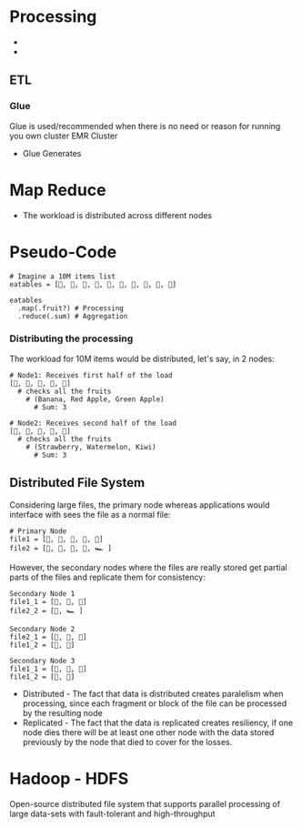 # Processing

*
*

## ETL

### Glue

Glue is used/recommended when there is no need or reason for running you own cluster EMR Cluster
* Glue Generates

# Map Reduce

* The workload is distributed across different nodes

# Pseudo-Code

```
# Imagine a 10M items list
eatables = [🍌, 🍎, 🍏, 🍕, 🍜, 🧀, 🍓, 🌯, 🍉, 🥝]

eatables
  .map(.fruit?) # Processing
  .reduce(.sum) # Aggregation
```

### Distributing the processing

The workload for 10M items would be distributed, let's say, in 2 nodes:

```
# Node1: Receives first half of the load
[🍌, 🍎, 🍏, 🍕, 🍜]
  # checks all the fruits
    # (Banana, Red Apple, Green Apple)
      # Sum: 3

# Node2: Receives second half of the load
[🧀, 🍓, 🌯, 🍉, 🥝]
  # checks all the fruits
    # (Strawberry, Watermelon, Kiwi)
      # Sum: 3
```

## Distributed File System

Considering large files, the primary node whereas applications would interface with sees the file as a normal file:

```
# Primary Node
file1 = [🍌, 🍎, 🍏, 🍕, 🍜]
file2 = [🚖, 🚗, 🚙, 🚜, 🏎 ]
```

However, the secondary nodes where the files are really stored get partial parts of the files and replicate them for consistency:

```
Secondary Node 1
file1_1 = [🍌, 🍎, 🍏]
file2_2 = [🚜, 🏎 ]

Secondary Node 2
file2_1 = [🚖, 🚗, 🚙]
file1_2 = [🍕, 🍜]

Secondary Node 3
file1_1 = [🍌, 🍎, 🍏]
file1_2 = [🍕, 🍜]
```

* Distributed - The fact that data is distributed creates paralelism when processing, since each fragment or block of the file can be processed by the resulting node
* Replicated - The fact that the data is replicated creates resiliency, if one node dies there will be at least one other node with the data stored previously by the node that died to cover for the losses.

# Hadoop - HDFS

Open-source distributed file system that supports parallel processing of large data-sets with fault-tolerant and high-throughput
